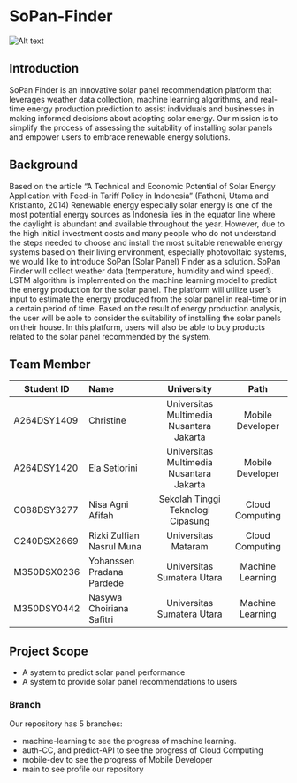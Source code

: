 # SoPan-Finder

![Alt text]()

## Introduction
SoPan Finder is an innovative solar panel recommendation platform that leverages weather data collection, machine learning algorithms, and real-time energy production prediction to assist individuals and businesses in making informed decisions about adopting solar energy. Our mission is to simplify the process of assessing the suitability of installing solar panels and empower users to embrace renewable energy solutions. 

## Background
Based on the article “A Technical and Economic Potential of Solar Energy Application with Feed-in Tariff Policy in Indonesia” (Fathoni, Utama and Kristianto, 2014) Renewable energy especially solar energy is one of the most potential energy sources as Indonesia lies in the equator line where the daylight is abundant and available throughout the year. However, due to the high initial investment costs and many people who do not understand the steps needed to choose and install the most suitable renewable energy systems based on their living environment, especially photovoltaic systems, we would like to introduce SoPan (Solar Panel) Finder as a solution. SoPan Finder will collect weather data (temperature, humidity and wind speed). LSTM algorithm is implemented on the machine learning model to predict the energy production for the solar panel. The platform will utilize user’s input to estimate the energy produced from the solar panel in real-time or in a certain period of time. Based on the result of energy production analysis, the user will be able to consider the suitability of installing the solar panels on their house. In this platform, users will also be able to buy products related to the solar panel recommended by the system.

## Team Member
| Student ID | Name | University | Path |
| ----------- | :--------- | :----------: | :----------: |
| A264DSY1409 | Christine | Universitas Multimedia Nusantara Jakarta | Mobile Developer |
| A264DSY1420 | Ela Setiorini | Universitas Multimedia Nusantara Jakarta | Mobile Developer |
| C088DSY3277 | Nisa Agni Afifah | Sekolah Tinggi Teknologi Cipasung | Cloud Computing|
| C240DSX2669 | Rizki Zulfian Nasrul Muna | Universitas Mataram | Cloud Computing |
| M350DSX0236 | Yohanssen Pradana Pardede | Universitas Sumatera Utara | Machine Learning |
| M350DSY0442 | Nasywa Choiriana Safitri | Universitas Sumatera Utara | Machine Learning |

## Project Scope
* A system to predict solar panel performance
* A system to provide solar panel recommendations to users

### Branch
Our repository has 5 branches:
* machine-learning to see the progress of machine learning.
* auth-CC, and predict-API to see the progress of Cloud Computing
* mobile-dev to see the progress of Mobile Developer
* main to see profile our repository
